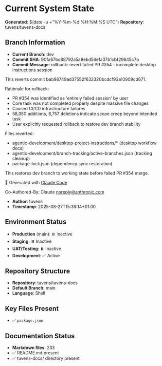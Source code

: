 # Current System State
**Generated**: $(date -u +"%Y-%m-%d %H:%M:%S UTC")
**Repository**: tuvens/tuvens-docs

## Branch Information
- **Current Branch**: dev
- **Commit SHA**: 90fa67bc88792a5a8ebd56efa37b1cbf29645c7b
- **Commit Message**: rollback: revert failed PR #354 - incomplete desktop instructions session

This reverts commit bab98749ad37552f632320bcdcf93a10909cd671.

Rationale for rollback:
- PR #354 was identified as 'entirely failed session' by user
- Core task was not completed properly despite massive file changes
- Caused CI/CD infrastructure failures
- 58,050 additions, 6,757 deletions indicate scope creep beyond intended task
- User explicitly requested rollback to restore dev branch stability

Files reverted:
- agentic-development/desktop-project-instructions/* (desktop workflow docs)
- agentic-development/branch-tracking/active-branches.json (tracking cleanup)
- package-lock.json (dependency sync restoration)

This restores dev branch to working state before failed PR #354 merge.

🤖 Generated with [Claude Code](https://claude.ai/code)

Co-Authored-By: Claude <noreply@anthropic.com>
- **Author**: tuvens
- **Timestamp**: 2025-08-27T15:38:14+01:00

## Environment Status
- **Production** (main): ⏸️ Inactive
- **Staging**: ⏸️ Inactive
- **UAT/Testing**: ⏸️ Inactive
- **Development**: ✅ Active

## Repository Structure
- **Repository**: tuvens/tuvens-docs
- **Default Branch**: main
- **Language**: Shell

## Key Files Present
- ✅ `package.json`

## Documentation Status
- **Markdown files**: 233
- ✅ README.md present
- ✅ tuvens-docs/ directory present
